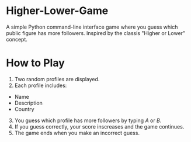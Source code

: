 # Higher-Lower-Game

A simple Python command-line interface game where you guess which public figure has more followers. Inspired by the classis "Higher or Lower" concept.

# How to Play

1. Two random profiles are displayed.
2. Each profile includes:
  - Name
  - Description
  - Country
3. You guess which profile has more followers by typing *A* or *B*.
4. If you guess correctly, your score inscreases and the game continues.
5. The game ends when you make an incorrect guess. 
